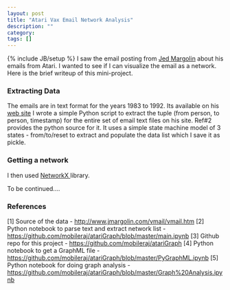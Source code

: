 ```yaml
---
layout: post
title: "Atari Vax Email Network Analysis"
description: ""
category: 
tags: []
---
```

{% include JB/setup %}
I saw the email posting from <a href="http://www.jmargolin.com/"> Jed Margolin</a> about his emails from Atari.
I wanted to see if I can visualize the email as a network. Here is the brief writeup of this mini-project.

### Extracting Data
The emails are in text format for the years 1983 to 1992. Its available on his <a href="http://www.jmargolin.com/vmail/vmail.htm">web site</a>
I wrote a simple Python script to extract the tuple
(from person, to person, timestamp)
for the entire set of email text files on his site. Ref#2 provides the python source for it. 
It uses a simple state machine model of 3 states - from/to/reset to extract and populate the data list which I save it as pickle.

### Getting a network
I then used <a href="http://networkx.github.io/"> NetworkX </a> library.

To be continued....


### References
[1] Source of the data - http://www.jmargolin.com/vmail/vmail.htm
[2] Python notebook to parse text and extract network list -https://github.com/mobileraj/atariGraph/blob/master/main.ipynb 
[3] Github repo for this project - https://github.com/mobileraj/atariGraph
[4] Python notebook to get a GraphML file - https://github.com/mobileraj/atariGraph/blob/master/PyGraphML.ipynb
[5] Python notebook for doing graph analysis - https://github.com/mobileraj/atariGraph/blob/master/Graph%20Analysis.ipynb
